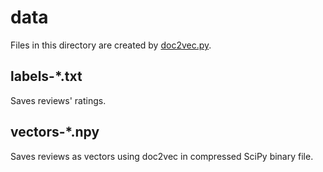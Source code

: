# data

Files in this directory are created by [doc2vec.py](../scripts/doc2vec.py).

## labels-*.txt
Saves reviews' ratings.

## vectors-*.npy
Saves reviews as vectors using doc2vec in compressed SciPy binary file.

